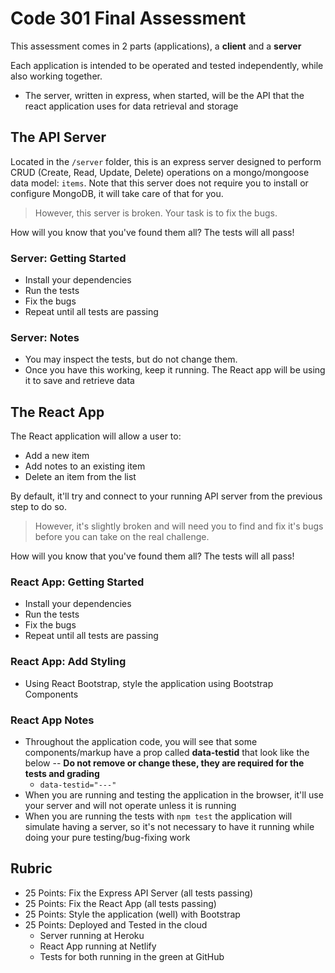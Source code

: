 # Code 301 Final Assessment

This assessment comes in 2 parts (applications), a **client** and a **server**

Each application is intended to be operated and tested independently, while also working together.

- The server, written in express, when started, will be the API that the react application uses for data retrieval and storage

## The API Server

Located in the `/server` folder, this is an express server designed to perform CRUD (Create, Read, Update, Delete) operations on a mongo/mongoose data model: `items`. Note that this server does not require you to install or configure MongoDB, it will take care of that for you.

> However, this server is broken. Your task is to fix the bugs.

How will you know that you've found them all? The tests will all pass!

### Server: Getting Started

- Install your dependencies
- Run the tests
- Fix the bugs
- Repeat until all tests are passing

### Server: Notes

- You may inspect the tests, but do not change them.
- Once you have this working, keep it running. The React app will be using it to save and retrieve data

## The React App

The React application will allow a user to:

- Add a new item
- Add notes to an existing item
- Delete an item from the list

By default, it'll try and connect to your running API server from the previous step to do so.

> However, it's slightly broken and will need you to find and fix it's bugs before you can take on the real challenge.

How will you know that you've found them all? The tests will all pass!

### React App: Getting Started

- Install your dependencies
- Run the tests
- Fix the bugs
- Repeat until all tests are passing

### React App: Add Styling

- Using React Bootstrap, style the application using Bootstrap Components

### React App Notes

- Throughout the application code, you will see that some components/markup have a prop called **data-testid** that look like the below -- **Do not remove or change these, they are required for the tests and grading**
  - ```data-testid="---"```
- When you are running and testing the application in the browser, it'll use your server and will not operate unless it is running
- When you are running the tests with `npm test` the application will simulate having a server, so it's not necessary to have it running while doing your pure testing/bug-fixing work

## Rubric

- 25 Points: Fix the Express API Server (all tests passing)
- 25 Points: Fix the React App (all tests passing)
- 25 Points: Style the application (well) with Bootstrap
- 25 Points: Deployed and Tested in the cloud
  - Server running at Heroku
  - React App running at Netlify
  - Tests for both running in the green at GitHub

